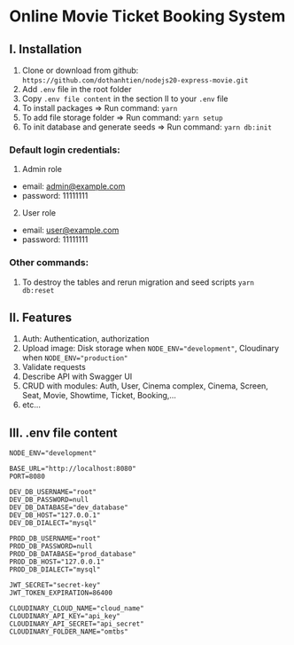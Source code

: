 # Online Movie Ticket Booking System

## I. Installation

1. Clone or download from github: `https://github.com/dothanhtien/nodejs20-express-movie.git`
2. Add `.env` file in the root folder
3. Copy `.env file content` in the section II to your `.env` file
4. To install packages => Run command: `yarn`
5. To add file storage folder => Run command: `yarn setup`
6. To init database and generate seeds => Run command: `yarn db:init`

### Default login credentials:
1. Admin role
- email: admin@example.com
- password: 11111111

2. User role
- email: user@example.com
- password: 11111111

### Other commands:

1.  To destroy the tables and rerun migration and seed scripts `yarn db:reset`

## II. Features
1. Auth: Authentication, authorization
2. Upload image: Disk storage when `NODE_ENV="development"`, Cloudinary when `NODE_ENV="production"`
3. Validate requests
4. Describe API with Swagger UI
5. CRUD with modules: Auth, User, Cinema complex, Cinema, Screen, Seat, Movie, Showtime, Ticket, Booking,...
6. etc...

## III. .env file content

```
NODE_ENV="development"

BASE_URL="http://localhost:8080"
PORT=8080

DEV_DB_USERNAME="root"
DEV_DB_PASSWORD=null
DEV_DB_DATABASE="dev_database"
DEV_DB_HOST="127.0.0.1"
DEV_DB_DIALECT="mysql"

PROD_DB_USERNAME="root"
PROD_DB_PASSWORD=null
PROD_DB_DATABASE="prod_database"
PROD_DB_HOST="127.0.0.1"
PROD_DB_DIALECT="mysql"

JWT_SECRET="secret-key"
JWT_TOKEN_EXPIRATION=86400

CLOUDINARY_CLOUD_NAME="cloud_name"
CLOUDINARY_API_KEY="api_key"
CLOUDINARY_API_SECRET="api_secret"
CLOUDINARY_FOLDER_NAME="omtbs"
```
